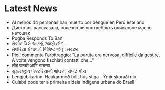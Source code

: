 # Latest News
-  Al menos 44 personas han muerto por dengue en Perú este año
-  Диетолог рассказала, полезно ли употреблять оливковое масло натощак
-  Pogba Responds To Ban
-  રોબોટ વિશે આટલું જાણો છો? .
-  મેલેરિયા ફેલાવતો વિશિષ્ટ જંતુ : મચ્છર
-  Pioli commenta l'arbitraggio: "La partita era nervosa, difficile da gestire. A volte vengono fischiati contatti che..."
-  लोह पातळी आणि चाचण्या
-  સૂક્ષ્મ જીવ બેકટેરિયાનો શોધક : રોબર્ટ કોચ
-  Lengjubikarinn: Haukar með fullt hús stiga - Ýmir skoraði níu
-  Cuiabá pode ter a primeira aldeia indígena urbana do Brasil
